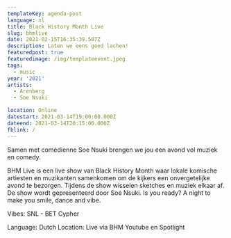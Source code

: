 ```yaml
---
templateKey: agenda-post
language: nl
title: Black History Month Live
slug: bhmlive
date: 2021-02-15T16:35:39.507Z
description: Laten we eens goed lachen!
featuredpost: true
featuredimage: /img/templateevent.jpeg
tags:
  - music
year: '2021'
artists:
  - Arenberg
  - Soe Nsuki

location: Online
datestart: 2021-03-14T19:00:00.000Z
dateend: 2021-03-14T20:15:00.000Z
fblink: /
---
```



Samen met comédienne Soe Nsuki brengen we jou een avond vol muziek en comedy.

BHM Live is een live show van Black History Month waar lokale komische artiesten en muzikanten samenkomen om de kijkers een onvergetelijke avond te bezorgen.
Tijdens de show wisselen sketches en muziek elkaar af.
De show wordt gepresenteerd door Soe Nsuki. Is you ready?
A night to make you smile, dance and vibe.

Vibes: SNL - BET Cypher


Language: Dutch
Location: Live via BHM Youtube en Spotlight
